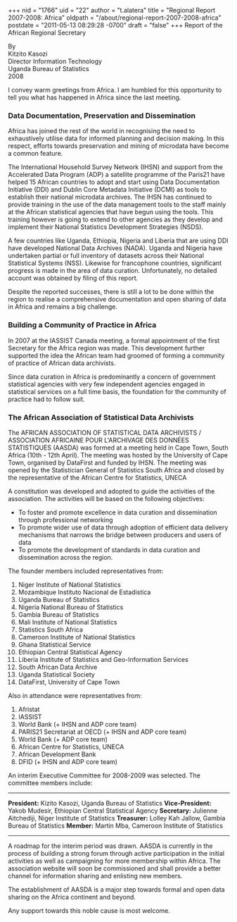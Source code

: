 +++
nid = "1766"
uid = "22"
author = "t.alatera"
title = "Regional Report 2007-2008: Africa"
oldpath = "/about/regional-report-2007-2008-africa"
postdate = "2011-05-13 08:29:28 -0700"
draft = "false"
+++
Report of the African Regional Secretary

By\
Kitzito Kasozi\
Director Information Technology\
Uganda Bureau of Statistics\
2008

I convey warm greetings from Africa. I am humbled for this opportunity
to tell you what has happened in Africa since the last meeting.

### Data Documentation, Preservation and Dissemination

Africa has joined the rest of the world in recognising the need to
exhaustively utilise data for informed planning and decision making. In
this respect, efforts towards preservation and mining of microdata have
become a common feature.

The International Household Survey Network (IHSN) and support from the
Accelerated Data Program (ADP) a satellite programme of the Paris21 have
helped 15 African countries to adopt and start using Data Documentation
Initiative (DDI) and Dublin Core Metadata Initiative (DCMI) as tools to
establish their national microdata archives. The IHSN has continued to
provide training in the use of the data management tools to the staff
mainly at the African statistical agencies that have begun using the
tools. This training however is going to extend to other agencies as
they develop and implement their National Statistics Development
Strategies (NSDS).

A few countries like Uganda, Ethiopia, Nigeria and Liberia that are
using DDI have developed National Data Archives (NADA). Uganda and
Nigeria have undertaken partial or full inventory of datasets across
their National Statistical Systems (NSS). Likewise for francophone
countries, significant progress is made in the area of data curation.
Unfortunately, no detailed account was obtained by filing of this
report.

Despite the reported successes, there is still a lot to be done within
the region to realise a comprehensive documentation and open sharing of
data in Africa and remains a big challenge.

### Building a Community of Practice in Africa

In 2007 at the IASSIST Canada meeting, a formal appointment of the first
Secretary for the Africa region was made. This development further
supported the idea the African team had groomed of forming a community
of practice of African data archivists.

Since data curation in Africa is predominantly a concern of government
statistical agencies with very few independent agencies engaged in
statistical services on a full time basis, the foundation for the
community of practice had to follow suit.

### The African Association of Statistical Data Archivists

The AFRICAN ASSOCIATION OF STATISTICAL DATA ARCHIVISTS / ASSOCIATION
AFRICAINE POUR L\'ARCHIVAGE DES DONNÉES STATISTIQUES (AASDA) was formed
at a meeting held in Cape Town, South Africa (10th - 12th April). The
meeting was hosted by the University of Cape Town, organised by
DataFirst and funded by IHSN. The meeting was opened by the Statistician
General of Statistics South Africa and closed by the representative of
the African Centre for Statistics, UNECA

A constitution was developed and adopted to guide the activities of the
association. The activities will be based on the following objectives:

-   To foster and promote excellence in data curation and dissemination
    through professional networking
-   To promote wider use of data through adoption of efficient data
    delivery mechanisms that narrows the bridge between producers and
    users of data
-   To promote the development of standards in data curation and
    dissemination across the region.

The founder members included representatives from:

1.  Niger Institute of National Statistics
2.  Mozambique Instituto Nacional de Estadistica
3.  Uganda Bureau of Statistics
4.  Nigeria National Bureau of Statistics
5.  Gambia Bureau of Statistics
6.  Mali Institute of National Statistics
7.  Statistics South Africa
8.  Cameroon Institute of National Statistics
9.  Ghana Statistical Service
10. Ethiopian Central Statistical Agency
11. Liberia Institute of Statistics and Geo-Information Services
12. South African Data Archive
13. Uganda Statistical Society
14. DataFirst, University of Cape Town

Also in attendance were representatives from:

1.  Afristat
2.  IASSIST
3.  World Bank (+ IHSN and ADP core team)
4.  PARIS21 Secretariat at OECD (+ IHSN and ADP core team)
5.  World Bank (+ ADP core team)
6.  African Centre for Statistics, UNECA
7.  African Development Bank
8.  DFID (+ IHSN and ADP core team)

An interim Executive Committee for 2008-2009 was selected. The committee
members include:

  --------------------- -----------------------------------------------------
  **President:**        Kizito Kasozi, Uganda Bureau of Statistics
  **Vice-President:**   Yakob Mudesir, Ethiopian Central Statistical Agency
  **Secretary:**        Julienne Aitchediji, Niger Institute of Statistics
  **Treasurer:**        Lolley Kah Jallow, Gambia Bureau of Statistics
  **Member:**           Martin Mba, Cameroon Institute of Statistics
  --------------------- -----------------------------------------------------

A roadmap for the interim period was drawn. AASDA is currently in the
process of building a strong forum through active participation in the
initial activities as well as campaigning for more membership within
Africa. The association website will soon be commissioned and shall
provide a better channel for information sharing and enlisting new
members.

The establishment of AASDA is a major step towards formal and open data
sharing on the Africa continent and beyond.

Any support towards this noble cause is most welcome.
